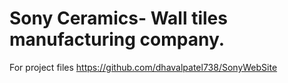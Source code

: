 # Sony Ceramics- Wall tiles manufacturing company.

For project files
https://github.com/dhavalpatel738/SonyWebSite
